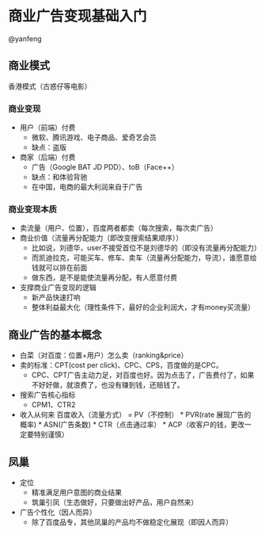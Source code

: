 # 商业广告变现基础入门
@yanfeng


## 商业模式
香港模式（古惑仔等电影）
### 商业变现
- 用户（前端）付费
    - 微软、腾讯游戏、电子商品、爱奇艺会员
    - 缺点：盗版
- 商家（后端）付费
    - 广告（Google BAT JD PDD）、toB（Face++）
    - 缺点：和体验背驰
    - 在中国，电商的最大利润来自于广告
### 商业变现本质
- 卖流量（用户、位置），百度两者都卖（每次搜索，每次卖广告）
- 商业价值（流量再分配能力（即改变搜索结果顺序））
    - 比如说，刘德华，user不接受首位不是刘德华的（即没有流量再分配能力）
    - 而凯迪拉克，可能买车、修车、卖车（流量再分配能力，导流），谁愿意给钱就可以排在前面
    - 做东西，是不是能使流量再分配，有人愿意付费
- 支撑商业广告变现的逻辑
    - 新产品快速打响
    - 整体利益最大化（理性条件下，最好的企业利润大，才有money买流量）

## 商业广告的基本概念
- 白菜（对百度：位置+用户）怎么卖（ranking&price）
- 卖的标准：CPT(cost per click)、CPC、CPS，百度做的是CPC。
    - CPC、CPT广告主动力足，对百度也好。因为点击了，广告费付了，如果不好好做，就浪费了，也没有赚到钱，还赔钱了。
- 搜索广告核心指标
    - CPM1、CTR2
- 收入从何来
百度收入（流量方式） = PV（不控制） * PVR(rate 展现广告的概率) * ASN(广告条数) * CTR（点击通过率） * ACP（收客户的钱，更改一定要特别谨慎）


## 凤巢
- 定位
    - 精准满足用户意图的商业结果
    - 筑巢引凤（生态做好，只要做出好产品，用户自然来）
- 广告个性化（因人而异）
    - 除了百度品专，其他凤巢的产品均不做稳定化展现（即因人而异）
